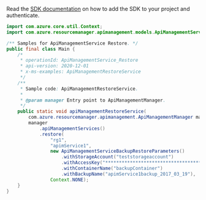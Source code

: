 Read the [SDK documentation](https://github.com/Azure/azure-sdk-for-java/blob/azure-resourcemanager-apimanagement_1.0.0-beta.2/sdk/apimanagement/azure-resourcemanager-apimanagement/README.md) on how to add the SDK to your project and authenticate.

```java
import com.azure.core.util.Context;
import com.azure.resourcemanager.apimanagement.models.ApiManagementServiceBackupRestoreParameters;

/** Samples for ApiManagementService Restore. */
public final class Main {
    /*
     * operationId: ApiManagementService_Restore
     * api-version: 2020-12-01
     * x-ms-examples: ApiManagementRestoreService
     */
    /**
     * Sample code: ApiManagementRestoreService.
     *
     * @param manager Entry point to ApiManagementManager.
     */
    public static void apiManagementRestoreService(
        com.azure.resourcemanager.apimanagement.ApiManagementManager manager) {
        manager
            .apiManagementServices()
            .restore(
                "rg1",
                "apimService1",
                new ApiManagementServiceBackupRestoreParameters()
                    .withStorageAccount("teststorageaccount")
                    .withAccessKey("**************************************************")
                    .withContainerName("backupContainer")
                    .withBackupName("apimService1backup_2017_03_19"),
                Context.NONE);
    }
}
```

